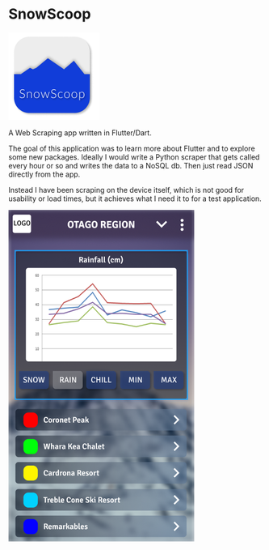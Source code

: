 # SnowScoop
![alt text](https://github.com/kerridge/snowscoop/blob/master/icon-2.png)

A Web Scraping app written in Flutter/Dart. 

The goal of this application was to learn more about Flutter and to explore some new packages. 
Ideally I would write a Python scraper that gets called every hour or so and writes the data to a NoSQL db. Then just read JSON directly from the app. 

Instead I have been scraping on the device itself, which is not good for usability or load times, but it achieves what I need it to for a test application.

![alt text](https://github.com/kerridge/snowscoop/blob/master/phonr.png)
